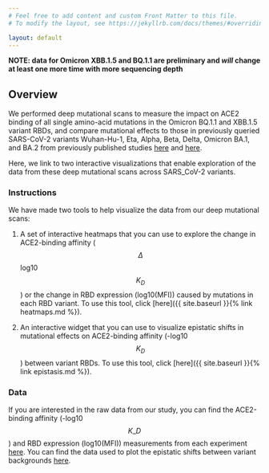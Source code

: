 ```yaml
---
# Feel free to add content and custom Front Matter to this file.
# To modify the layout, see https://jekyllrb.com/docs/themes/#overriding-theme-defaults

layout: default
---
```


**NOTE: data for Omicron XBB.1.5 and BQ.1.1 are preliminary and _will_ change at least one more time with more sequencing depth**

## Overview 

We performed deep mutational scans to measure the impact on ACE2 binding of all single amino-acid mutations in the Omicron BQ.1.1 and XBB.1.5 variant RBDs, and compare mutational effects to those in previously queried SARS-CoV-2 variants Wuhan-Hu-1, Eta, Alpha, Beta, Delta, Omicron BA.1, and BA.2 from previously published studies [here](https://www.science.org/doi/10.1126/science.abo7896) and [here](https://journals.plos.org/plospathogens/article?id=10.1371/journal.ppat.1010951).

Here, we link to two interactive visualizations that enable exploration of the data from these deep mutational scans across SARS_CoV-2 variants.


### Instructions 

We have made two tools to help visualize the data from our deep mutational scans:

1. A set of interactive heatmaps that you can use to explore the change in ACE2-binding affinity ($$\Delta$$log10 $$K_D$$) or the change in RBD expression (log10(MFI)) caused by mutations in each RBD variant. To use this tool, click [here]({{ site.baseurl }}{% link heatmaps.md %}).

2. An interactive widget that you can use to visualize epistatic shifts in mutational effects on ACE2-binding affinity (-log10 $$K_D$$) between variant RBDs. To use this tool, click [here]({{ site.baseurl }}{% link epistasis.md %}).  

### Data

If you are interested in the raw data from our study, you can find the ACE2-binding affinity (-log10 $$K\_D$$) and RBD expression (log10(MFI)) measurements from each experiment [here](https://github.com/tstarrlab/SARS-CoV-2-RBD_DMS_Omicron-XBB-BQ/blob/main/results/final_variant_scores/final_variant_scores.csv). You can find the data used to plot the epistatic shifts between variant backgrounds [here](https://github.com/tstarrlab/SARS-CoV-2-RBD_DMS_Omicron-XBB-BQ/blob/main/results/epistatic_shifts/JSD_by_target.csv).
